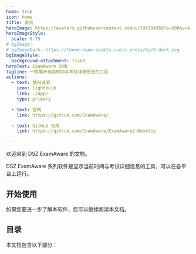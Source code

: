 ```yaml
---
home: true
icon: home
title: 首页
heroImage: https://avatars.githubusercontent.com/u/195304368?s=200&v=4
heroImageStyle:
  scale: 0.75
# bgImage: 
# bgImageDark: https://theme-hope-assets.vuejs.press/bg/6-dark.svg
bgImageStyle:
  background-attachment: fixed
heroText: ExamAware 文档
tagline: 一款展示当前时间与考试详细信息的工具
actions:
  - text: 使用说明
    icon: lightbulb
    link: ./app/
    type: primary

  - text: 官网
    link: https://github.com/ExamAware/

  - text: GitHub 仓库
    link: https://github.com/ExamAware/ExamAware2-Desktop

---
```


欢迎来到 DSZ ExamAware 的文档。

DSZ ExamAware 系列软件是显示当前时间与考试详细信息的工具，可以在各平台上运行。

## 开始使用

<div class="vp-card-container">
  <VPCard
    title="安装与开始"
    desc="了解 ExamAware 系列的设备需求，以及如何在您的设备上安装 ExamAware。"
    link="./app/setup"
  />
</div>

如果您要进一步了解本软件，您可以继续阅读本文档。

## 目录

本文档包含以下部分：

<div class="vp-card-container">
  <VPCard
    title="客户端使用帮助"
    desc="了解应用的基本使用方法。"
    link="./app/"
  />
  <VPCard
    title="集控帮助"
    desc="查看这部分文档包含了关于集控帮助和部署的教程。"
    link="./management/"
  />
    <VPCard
    title="关于"
    desc="了解关于 DSZ EamAware 的更多信息。"
    link="./community/"
  />
</div>
